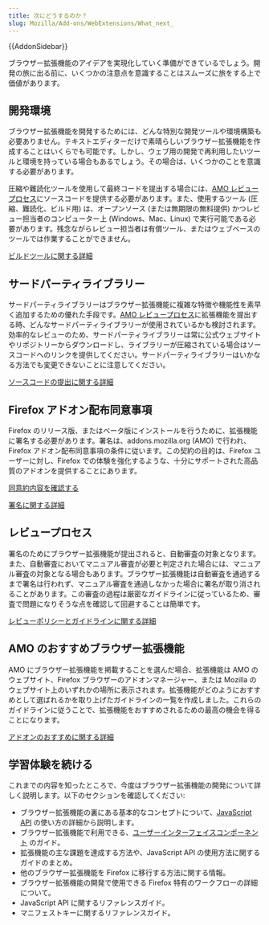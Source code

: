 ```yaml
---
title: 次にどうするのか？
slug: Mozilla/Add-ons/WebExtensions/What_next_
---
```

{{AddonSidebar}}

ブラウザー拡張機能のアイデアを実現化していく準備ができているでしょう。開発の旅に出る前に、いくつかの注意点を意識することはスムーズに旅をする上で価値があります。

## 開発環境

ブラウザー拡張機能を開発するためには、どんな特別な開発ツールや環境構築も必要ありません。テキストエディターだけで素晴らしいブラウザー拡張機能を作成することはいくらでも可能です。しかし、ウェブ用の開発で再利用したいツールと環境を持っている場合もあるでしょう。その場合は、いくつかのことを意識する必要があります。

圧縮や難読化ツールを使用して最終コードを提出する場合には、[AMO レビュープロセス](#The_review_process)にソースコードを提供する必要があります。また、使用するツール (圧縮、難読化、ビルド用) は、オープンソース (または無期限の無料提供) かつレビュー担当者のコンピューター上 (Windows、Mac、Linux) で実行可能である必要があります。残念ながらレビュー担当者は有償ツール、またはウェブベースのツールでは作業することができません。

[ビルドツールに関する詳細](/ja/Add-ons/Source_Code_Submission#About_build_tools)

## サードパーティライブラリー

サードパーティライブラリーはブラウザー拡張機能に複雑な特徴や機能性を素早く追加するための優れた手段です。[AMO レビュープロセス](#The_review_process)に拡張機能を提出する時、どんなサードパーティライブラリーが使用されているかも検討されます。効率的なレビューのため、サードパーティライブラリーは常に公式ウェブサイトやリポジトリーからダウンロードし、ライブラリーが圧縮されている場合はソースコードへのリンクを提供してください。サードパーティライブラリーはいかなる方法でも変更できないことに注意してください。

[ソースコードの提出に関する詳細](/ja/Add-ons/Source_Code_Submission)

## Firefox アドオン配布同意事項

Firefox のリリース版、またはベータ版にインストールを行うために、拡張機能に署名する必要があります。署名は、addons.mozilla.org (AMO) で行われ、Firefox アドオン配布同意事項の条件に従います。この契約の目的は、Firefox ユーザーに対し、Firefox での体験を強化するような、十分にサポートされた高品質のアドオンを提供することにあります。

[同意約内容を確認する](/Add-ons/AMO/Policy/Agreement)

[署名に関する詳細](/ja/Add-ons/WebExtensions/Distribution)

## レビュープロセス

署名のためにブラウザー拡張機能が提出されると、自動審査の対象となります。また、自動審査においてマニュアル審査が必要と判定された場合には、マニュアル審査の対象となる場合もあります。ブラウザー拡張機能は自動審査を通過するまで署名は行われず、マニュアル審査を通過しなかった場合に署名が取り消されることがあります。この審査の過程は厳密なガイドラインに従っているため、審査で問題になりそうな点を確認して回避することは簡単です。

[レビューポリシーとガイドラインに関する詳細](/ja/Add-ons/AMO/Policy/Reviews)

## AMO のおすすめブラウザー拡張機能

AMO にブラウザー拡張機能を掲載することを選んだ場合、拡張機能は AMO のウェブサイト、Firefox ブラウザーのアドオンマネージャー、または Mozilla のウェブサイト上のいずれかの場所に表示されます。拡張機能がどのようにおすすめとして選ばれるかを取り上げたガイドラインの一覧を作成しました。これらのガイドラインに従うことで、拡張機能をおすすめされるための最高の機会を得ることになります。

[アドオンのおすすめに関する詳細](/ja/Add-ons/AMO/Policy/Featured)

## 学習体験を続ける

これまでの内容を知ったところで、今度はブラウザー拡張機能の開発について詳しく説明します。以下のセクションを確認してください:

- ブラウザー拡張機能の裏にある基本的なコンセプトについて、[JavaScript API](/ja/docs/Mozilla/Add-ons/WebExtensions/Using_the_JavaScript_APIs) の使い方の詳細から説明します。
- ブラウザー拡張機能で利用できる、[ユーザーインターフェイスコンポーネント](/ja/docs/Mozilla/Add-ons/WebExtensions/user_interface) のガイド。
- 拡張機能の主な課題を達成する方法や、JavaScript API の使用方法に関するガイドのまとめ。
- 他のブラウザー拡張機能を Firefox に移行する方法に関する情報。
- ブラウザー拡張機能の開発で使用できる Firefox 特有のワークフローの詳細について。
- JavaScript API に関するリファレンスガイド。
- マニフェストキーに関するリファレンスガイド。
